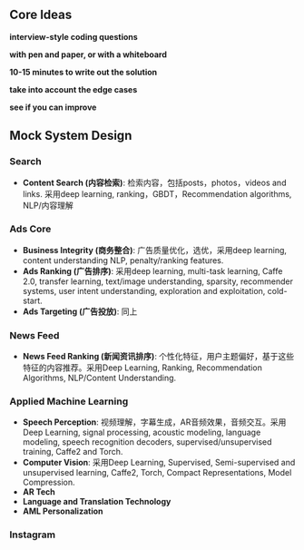 ## Core Ideas

**interview-style coding questions**

**with pen and paper, or with a whiteboard**

**10-15 minutes to write out the solution**

**take into account the edge cases**

**see if you can improve**


## Mock System Design

### Search

- **Content Search (内容检索)**: 检索内容，包括posts，photos，videos and links. 采用deep learning, ranking，GBDT，Recommendation algorithms, NLP/内容理解

### Ads Core

- **Business Integrity (商务整合)**: 广告质量优化，选优，采用deep learning, content understanding NLP, penalty/ranking features.
- **Ads Ranking (广告排序)**: 采用deep learning, multi-task learning, Caffe 2.0, transfer learning, text/image understanding, sparsity, recommender systems, user intent understanding, exploration and exploitation, cold-start.
- **Ads Targeting (广告投放)**: 同上

### News Feed

- **News Feed Ranking (新闻资讯排序)**: 个性化特征，用户主题偏好，基于这些特征的内容推荐。采用Deep Learning, Ranking, Recommendation Algorithms, NLP/Content Understanding. 

### Applied Machine Learning

- **Speech Perception**: 视频理解，字幕生成，AR音频效果，音频交互。采用Deep Learning, signal processing, acoustic modeling, language modeling, speech recognition decoders, supervised/unsupervised training, Caffe2 and Torch.
- **Computer Vision**: 采用Deep Learning, Supervised, Semi-supervised and unsupervised learning, Caffe2, Torch, Compact Representations, Model Compression.
- **AR Tech**
- **Language and Translation Technology**
- **AML Personalization**

### Instagram
